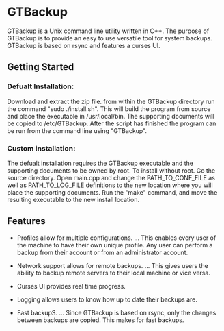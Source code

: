 # GTBackup

GTBackup is a Unix command line utility written in C++. The purpose of GTBackup is to provide an easy to use  versatile tool for system backups. GTBackup is based on rsync and features a curses UI.

## Getting Started

### Defualt Installation:
Download and extract the zip file. from within the GTBackup directory run the command "sudo ./install.sh". This will build the program from source and place the executable in /usr/local/bin. The supporting documents will be copied to /etc/GTBackup. After the script has finished the program can be run from the command line using "GTBackup".

### Custom installation:
The defualt installation requires the GTBackup executable and the supporting documents to be owned by root. To install without root. Go the source directory. Open main.cpp and change the PATH_TO_CONF_FILE as well as PATH_TO_LOG_FILE definitions to the new location where you will place the supporting documents. Run the "make" command, and move the resulting executable to the new install location.

## Features

- Profiles allow for multiple configurations.
... This enables every user of the machine to have their own unique profile. Any user can perform a backup from their account or from an administrator account.

- Network support allows for remote backups.
... This gives users the ability to backup remote servers to their local machine or vice versa.

- Curses UI provides real time progress.
- Logging allows users to know how up to date their backups are.
- Fast backupS.
... Since GTBackup is based on rsync, only the changes between backups are copied. This makes for fast backups.


